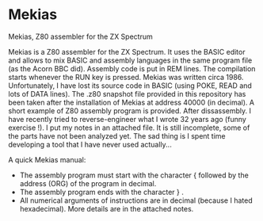 # Mekias
Mekias, Z80 assembler for the ZX Spectrum 

Mekias is a Z80 assembler for the ZX Spectrum. It uses the BASIC editor and allows to mix BASIC and assembly languages in the
same program file (as the Acorn BBC did). Assembly code is put in REM lines. The compilation starts whenever the RUN key is pressed.
Mekias was written circa 1986. Unfortunately, I have lost its source code in BASIC (using POKE, READ and lots of DATA lines).
The .z80 snapshot file provided in this repository has been taken after the installation of Mekias at address 40000 (in decimal). A short
example of Z80 assembly program is provided. After dissassembly. I have recently tried to reverse-engineer what I wrote 32 years ago
(funny exercise !). I put my notes in an attached file. It is still incomplete, some of the parts have not been analyzed yet. The sad thing
is I spent time developing a tool that I have never used actually...

A quick Mekias manual:
* The assembly program must start with the character { followed by the address (ORG) of the program in decimal.
* The assembly program ends with the character } . 
* All numerical arguments of instructions are in decimal (because I hated hexadecimal).
More details are in the attached notes.
